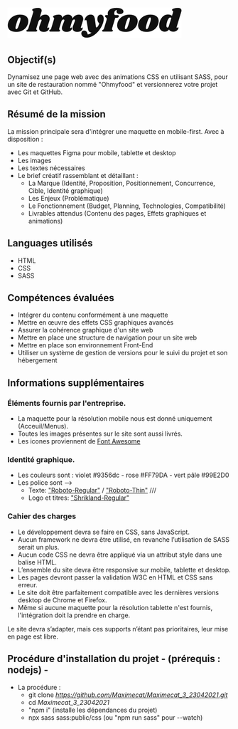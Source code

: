 # ![Logo Ohmyfood](public/img/logo/ohmyfood.png)

## Objectif(s)
Dynamisez une page web avec des animations CSS en utilisant SASS, pour un site de restauration nommé "Ohmyfood" et versionnerez votre projet avec Git et GitHub.

## Résumé de la mission
La mission principale sera d'intégrer une maquette en mobile-first.
Avec à disposition : 
- Les maquettes Figma pour mobile, tablette et desktop 
- Les images 
- Les textes nécessaires
- Le brief créatif rassemblant et détaillant :
  * La Marque (Identité, Proposition, Positionnement, Concurrence, Cible, Identité graphique)
  * Les Enjeux (Problématique)
  * Le Fonctionnement (Budget, Planning, Technologies, Compatibilité)
  * Livrables attendus (Contenu des pages, Effets graphiques et animations)

## Languages utilisés
- HTML
- CSS
- SASS

## Compétences évaluées
- Intégrer du contenu conformément à une maquette
- Mettre en œuvre des effets CSS graphiques avancés
- Assurer la cohérence graphique d'un site web
- Mettre en place une structure de navigation pour un site web
- Mettre en place son environnement Front-End
- Utiliser un système de gestion de versions pour le suivi du projet et son hébergement

## Informations supplémentaires

### Éléments fournis par l'entreprise.
- La maquette pour la résolution mobile nous est donné uniquement (Acceuil/Menus).
- Toutes les images présentes sur le site sont aussi livrés.
- Les icones proviennent de [Font Awesome](https://fontawesome.com/)

### Identité graphique.
- Les couleurs sont : violet #9356dc - rose #FF79DA - vert pâle #99E2D0
- Les police sont --> 
   * Texte:  ["Roboto-Regular"](https://fonts.google.com/specimen/Roboto) / ["Roboto-Thin"](https://fonts.google.com/specimen/Roboto)
   /// 
   * Logo et titres: ["Shrikland-Regular"](https://fonts.google.com/specimen/Shrikhand)

### Cahier des charges
- Le développement devra se faire en CSS, sans JavaScript.
- Aucun framework ne devra être utilisé, en revanche l’utilisation de SASS serait un plus.
- Aucun code CSS ne devra être appliqué via un attribut style dans une balise HTML.
- L’ensemble du site devra être responsive sur mobile, tablette et desktop.
- Les pages devront passer la validation W3C en HTML et CSS sans erreur.
- Le site doit être parfaitement compatible avec les dernières versions desktop de Chrome et Firefox.
- Même si aucune maquette pour la résolution tablette n'est fournis, l'intégration doit la prendre en charge.

Le site devra s’adapter, mais ces supports n’étant pas prioritaires, leur mise en page est libre.

## Procédure d'installation du projet - (prérequis : nodejs) -
- La procédure :
   * git clone <url> *<https://github.com/Maximecat/Maximecat_3_23042021.git>*
   * cd <nom du projet> *Maximecat_3_23042021*
   * "npm i" (installe les dépendances du projet)
   * npx sass sass:public/css (ou "npm run sass" pour --watch)